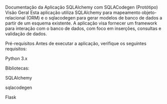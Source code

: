 Documentação da Aplicação SQLAlchemy com SQLACodegen (Protótipo)
Visão Geral
Esta aplicação utiliza SQLAlchemy para mapeamento objeto-relacional (ORM) e o sqlacodegen para gerar modelos de banco de dados a partir de um esquema existente. A aplicação visa fornecer um framework para interação com o banco de dados, com foco em inserções, consultas e validação de dados.

Pré-requisitos
Antes de executar a aplicação, verifique os seguintes requisitos:

Python 3.x

Bibliotecas:

SQLAlchemy

sqlacodegen

Flask
